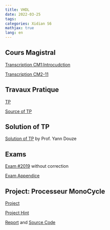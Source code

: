 ```yaml
---
title: VHDL
date: 2022-03-25
tags:
categories: Xidian S6
mathjax: true
lang: en
---
```


## Cours Magistral

[Transcription CM1:Introcudction](https://kjle.github.io/files/XidianS6/VHDL_CM_C1.pdf)

[Transcription CM2-11](https://kjle.github.io/files/XidianS6/VHDL_CM_C2-11.pdf)

## Travaux Pratique

[TP](https://kjle.github.io/files/XidianS6/VHDL_TP.pdf)

[Source of TP](https://kjle.github.io/files/XidianS6/VHDL_TP.zip)

## Solution of TP

[Solution of TP](https://kjle.github.io/files/XidianS6/VHDL_TP_Solution.zip) by Prof. Yann Douze


## Exams

[Exam #2019](https://kjle.github.io/files/XidianS6/VHDL_Exam2019_no_correction.pdf) without correction

[Exam Appendice](https://kjle.github.io/files/XidianS6/VHDL_Exam_Appendice.pdf)

## Project: Processeur MonoCycle

[Project](https://kjle.github.io/files/XidianS6/VHDL_Project.pdf)

[Project Hint](https://kjle.github.io/files/XidianS6/VHDL_Project_CM.pdf)

[Report](https://github.com/kjle/VHDL-2022-Spring/blob/main/Report_EN.pdf) and [Source Code](https://github.com/kjle/VHDL-2022-Spring/tree/main/VHDL)
